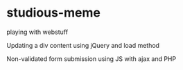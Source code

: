 # studious-meme
playing with webstuff

Updating a div content using jQuery and load method

Non-validated form submission using JS with ajax and PHP
